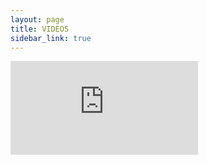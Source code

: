 ```yaml
---
layout: page
title: VIDEOS
sidebar_link: true
---
```


<section class="gallery">
	<div class="embed-responsive embed-responsive-16by9">
		<iframe class="embed-responsive-item" src="https://player.vimeo.com/video/193272107?color=ffffff&title=0&byline=0&portrait=0" frameborder="0" webkitallowfullscreen mozallowfullscreen allowfullscreen></iframe>
	</div>
</section>